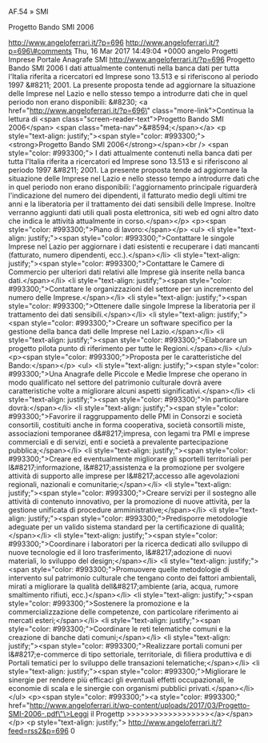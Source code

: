 AF.54 » SMI

Progetto Bando SMI 2006

http://www.angeloferrari.it/?p=696 http://www.angeloferrari.it/?p=696\#comments Thu, 16 Mar 2017 14:49:04 +0000 angelo Progetti Imprese Portale Anagrafe SMI http://www.angeloferrari.it/?p=696 Progetto Bando SMI 2006 I dati attualmente contenuti nella banca dati per tutta l'Italia riferita a ricercatori ed Imprese sono 13.513 e si riferiscono al periodo 1997 &\#8211;  2001. La presente proposta tende ad aggiornare la situazione delle Imprese nel Lazio e nello stesso tempo a introdurre dati che in quel periodo non erano disponibili: &\#8230; \<a href=\"http://www.angeloferrari.it/?p=696\" class=\"more-link\"\>Continua la lettura di \<span class=\"screen-reader-text\"\>Progetto Bando SMI 2006\</span\> \<span class=\"meta-nav\"\>&\#8594;\</span\>\</a\> \<p style=\"text-align: justify;\"\>\<span style=\"color: \#993300;\"\>\<strong\>Progetto Bando SMI 2006\</strong\>\</span\>\<br /\> \<span style=\"color: \#993300;\"\> I dati attualmente contenuti nella banca dati per tutta l'Italia riferita a ricercatori ed Imprese sono 13.513 e si riferiscono al periodo 1997 &\#8211;  2001. La presente proposta tende ad aggiornare la situazione delle Imprese nel Lazio e nello stesso tempo a introdurre dati che in quel periodo non erano disponibili: l'aggiornamento principale riguarderà l'indicazione del numero dei dipendenti, il fatturato medio degli ultimi tre anni e la liberatoria per il trattamento dei dati sensibili delle Imprese. Inoltre verranno aggiunti dati utili quali posta elettronica, siti web  ed ogni altro dato che indica le attività attualmente in corso.\</span\>\</p\> \<p\>\<span style=\"color: \#993300;\"\>Piano di lavoro:\</span\>\</p\> \<ul\> \<li style=\"text-align: justify;\"\>\<span style=\"color: \#993300;\"\>Contattare le singole Imprese nel Lazio per aggiornare i dati esistenti e recuperare i dati mancanti (fatturato, numero dipendenti, ecc.).\</span\>\</li\> \<li style=\"text-align: justify;\"\>\<span style=\"color: \#993300;\"\>Contattare le Camere di Commercio per ulteriori dati relativi alle Imprese già inserite nella banca dati.\</span\>\</li\> \<li style=\"text-align: justify;\"\>\<span style=\"color: \#993300;\"\>Contattare le organizzazioni del settore per un incremento del numero delle Imprese.\</span\>\</li\> \<li style=\"text-align: justify;\"\>\<span style=\"color: \#993300;\"\>Ottenere dalle singole Imprese la liberatoria per il trattamento dei dati sensibili.\</span\>\</li\> \<li style=\"text-align: justify;\"\>\<span style=\"color: \#993300;\"\>Creare un software specifico per la gestione della banca dati delle Imprese nel Lazio.\</span\>\</li\> \<li style=\"text-align: justify;\"\>\<span style=\"color: \#993300;\"\>Elaborare un progetto pilota punto di riferimento per tutte le Regioni.\</span\>\</li\> \</ul\> \<p\>\<span style=\"color: \#993300;\"\>Proposta per le caratteristiche del Bando:\</span\>\</p\> \<ul\> \<li style=\"text-align: justify;\"\>\<span style=\"color: \#993300;\"\>Una Anagrafe delle Piccole e Medie Imprese che operano in modo qualificato nel settore del patrimonio culturale dovrà avere caratteristiche volte a migliorare alcuni aspetti significativi.\</span\>\</li\> \<li style=\"text-align: justify;\"\>\<span style=\"color: \#993300;\"\>In particolare dovrà:\</span\>\</li\> \<li style=\"text-align: justify;\"\>\<span style=\"color: \#993300;\"\>Favorire il raggruppamento delle PMI in Consorzi e società consortili, costituiti anche in forma cooperativa, società consortili miste, associazioni temporanee d&\#8217;impresa, con legami tra PMI e imprese commerciali e di servizi, enti e società a prevalente partecipazione pubblica;\</span\>\</li\> \<li style=\"text-align: justify;\"\>\<span style=\"color: \#993300;\"\>Creare ed eventualmente migliorare gli sportelli territoriali per l&\#8217;informazione, l&\#8217;assistenza e la promozione per svolgere attività di supporto alle imprese per l&\#8217;accesso alle agevolazioni regionali, nazionali e comunitarie;\</span\>\</li\> \<li style=\"text-align: justify;\"\>\<span style=\"color: \#993300;\"\>Creare servizi per il sostegno alle attività di contenuto innovativo, per la promozione di nuove attività, per la gestione unificata di procedure amministrative;\</span\>\</li\> \<li style=\"text-align: justify;\"\>\<span style=\"color: \#993300;\"\>Predisporre metodologie adeguate per un valido sistema standard per la certificazione di qualità;\</span\>\</li\> \<li style=\"text-align: justify;\"\>\<span style=\"color: \#993300;\"\>Coordinare i laboratori per la ricerca dedicati allo sviluppo di nuove tecnologie ed il loro trasferimento, l&\#8217;adozione di nuovi materiali, lo sviluppo del design;\</span\>\</li\> \<li style=\"text-align: justify;\"\>\<span style=\"color: \#993300;\"\>Promuovere quelle metodologie di intervento sul patrimonio culturale che tengano conto dei fattori ambientali, mirati a migliorare la qualità dell&\#8217;ambiente (aria, acqua, rumore smaltimento rifiuti, ecc.)\</span\>\</li\> \<li style=\"text-align: justify;\"\>\<span style=\"color: \#993300;\"\>Sostenere la promozione e la commercializzazione delle competenze, con particolare riferimento ai mercati esteri;\</span\>\</li\> \<li style=\"text-align: justify;\"\>\<span style=\"color: \#993300;\"\>Coordinare le reti telematiche comuni e la creazione di banche dati comuni;\</span\>\</li\> \<li style=\"text-align: justify;\"\>\<span style=\"color: \#993300;\"\>Realizzare portali comuni per l&\#8217;e-commerce di tipo settoriale, territoriale, di filiera produttiva e di Portali tematici per lo sviluppo delle transazioni telematiche;\</span\>\</li\> \<li style=\"text-align: justify;\"\>\<span style=\"color: \#993300;\"\>Migliorare le sinergie per rendere più efficaci gli eventuali effetti occupazionali, le economie di scala e le sinergie con organismi pubblici privati.\</span\>\</li\> \</ul\> \<p\>\<span style=\"color: \#993300;\"\>\<a style=\"color: \#993300;\" href=\"http://www.angeloferrari.it/wp-content/uploads/2017/03/Progetto-SMI-2006-.pdf\"\>Leggi il Progettp &gt;&gt;&gt;&gt;&gt;&gt;&gt;&gt;&gt;&gt;&gt;&gt;&gt;&gt;&gt;&gt;&gt;&gt;\</a\>\</span\>\</p\> \<p style=\"text-align: justify;\"\> http://www.angeloferrari.it/?feed=rss2&p=696 0

